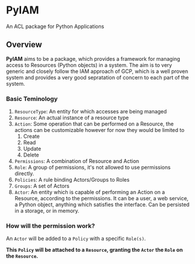 # PyIAM
An ACL package for Python Applications

## Overview
**PyIAM** aims to be a package, which provides a framework for managing access to Resources (Python objects) in a system. The aim is to very generic and closely follow the IAM approach of GCP, which is a well proven system and provides a very good sepratation of concern to each part of the system.

### Basic Teminology
1. `ResourceType`: An entity for which accesses are being managed
2. `Resource`: An actual instance of a resource type
3. `Action`: Some operation that can be performed on a Resource, the actions can be customizable however for now they would be limited to
    1. Create
    2. Read
    3. Update
    4. Delete
4. `Permissions`: A combination of Resource and Action
5. `Role`: A group of permissions, it's not allowed to use permissions directly.
5. `Policies`: A rule binding Actors/Groups to Roles
6. `Groups`: A set of Actors
7. `Actor`: An entity which is capable of performing an Action on a Resource, according to the permissions. It can be a user, a web service, a Python object, anything which satisfies the interface. Can be persisted in a storage, or in memory.

### How will the permission work?
An `Actor` will be added to a `Policy` with a specific `Role(s)`.

**This `Policy` will be attached to a `Resource`, granting the `Actor` the `Role` on the `Resource`.**
